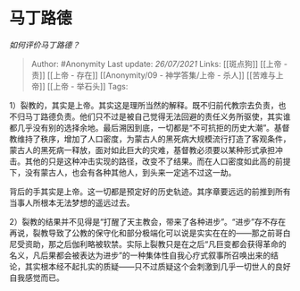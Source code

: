 # 马丁路德
*如何评价马丁路德？*

> Author: #Anonymity 
Last update: *26/07/2021* 
Links: [[斑点狗]] [[上帝 - 责]] [[上帝 - 存在]] [[Anonymity/09 - 神学答集/上帝 - 杀人]] [[苦难与上帝]] [[上帝 - 举石头]]
Tags:  

1）裂教的，其实是上帝。其实这是理所当然的解释。既不归前代教宗去负责，也不归马丁路德负责。他们只不过是被自己觉得无法回避的责任义务所驱使，其实谁都几乎没有别的选择余地。最后溯因到底，一切都是“不可抗拒的历史大潮”。基督教维持了秩序，增加了人口密度，为蒙古人的黑死病大规模流行打造了客观条件，蒙古人的黑死病一释放，面对如此巨大的灾难，基督教必须要以某种形式承担冲击。其他的只是这种冲击实现的路径，改变不了结果。而在人口密度如此高的前提下，没有蒙古人，也会有各种其他人，到头来一定逃不过这一劫。

背后的手其实是上帝。这一切都是预定好的历史轨迹。其序章要远远的前推到所有当事人所根本无法梦想的遥远过去。

2）裂教的结果并不见得是“打醒了天主教会，带来了各种进步”。“进步”存不存在再说，裂教导致了公教的保守化和部分极端化可以说是实实在在的——那之前哥白尼受资助，那之后伽利略被软禁。实际上裂教只是在之后“凡巨变都会获得革命的名义，凡后果都会被表达为进步”的一种集体性自我心疗式叙事所召唤出来的结论，其实根本经不起扎实的质疑——只不过质疑这个会刺激到几乎一切世人的良好自我感觉而已。

  
